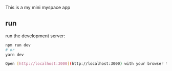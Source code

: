 This is a my mini myspace app

## run

run the development server:

```bash
npm run dev
# or
yarn dev

Open [http://localhost:3000](http://localhost:3000) with your browser to see.
```
